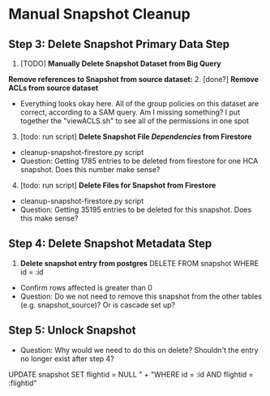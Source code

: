 # Manual Snapshot Cleanup

## Step 3: Delete Snapshot Primary Data Step

1. [TODO] **Manually Delete Snapshot Dataset from Big Query**

**Remove references to Snapshot from source dataset:**
2. [done?] **Remove ACLs from source dataset**
- Everything looks okay here. All of the group policies on this dataset are correct, according to a SAM query. Am I missing something? I put together the "viewACLS.sh" to see all of the permissions in one spot
3. [todo: run script] **Delete Snapshot File *Dependencies* from Firestore**
- cleanup-snapshot-firestore.py script
- Question: Getting 1785 entries to be deleted from firestore for one HCA snapshot. Does this number make sense?
4. [todo: run script] **Delete Files for Snapshot from Firestore**
- cleanup-snapshot-firestore.py script
- Question: Getting 35195 entries to be deleted for this snapshot. Does this make sense?

## Step 4: Delete Snapshot Metadata Step
1. **Delete snapshot entry from postgres**
DELETE FROM snapshot WHERE id = :id
- Confirm rows affected is greater than 0
- Question: Do we not need to remove this snapshot from the other tables (e.g. snapshot_source)? Or is cascade set up?

## Step 5: Unlock Snapshot
- Question: Why would we need to do this on delete? Shouldn't the entry no longer exist after step 4?

UPDATE snapshot SET flightid = NULL " +
            "WHERE id = :id AND flightid = :flightid"



